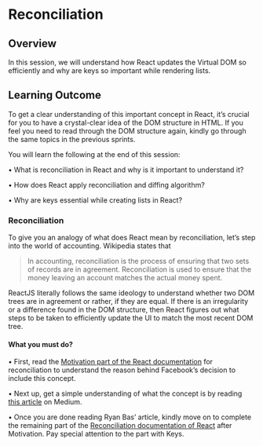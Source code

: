﻿# **Reconciliation**

## Overview

In this session, we will understand how React updates the Virtual DOM so efficiently and why are keys so important while rendering lists.


## Learning Outcome

To get a clear understanding of this important concept in React, it’s crucial for you to have a crystal-clear idea of the DOM structure in HTML. If you feel you need to read through the DOM structure again, kindly go through the same topics in the previous sprints.

You will learn the following at the end of this session:

•	What is reconciliation in React and why is it important to understand it?

•	How does React apply reconciliation and diffing algorithm?

•	Why are keys essential while creating lists in React?


### Reconciliation

To give you an analogy of what does React mean by reconciliation, let’s step into the world of accounting. Wikipedia states that 
> In accounting, reconciliation is the process of ensuring that two sets of records are in agreement. Reconciliation is used to ensure that the money leaving an account matches the actual money spent.

ReactJS literally follows the same ideology to understand whether two DOM trees are in agreement or rather, if they are equal. If there is an irregularity or a difference found in the DOM structure, then React figures out what steps to be taken to efficiently update the UI to match the most recent DOM tree.

#### What you must do?
•	First, read the [Motivation part of the React documentation](https://reactjs.org/docs/reconciliation.html) for reconciliation to understand the reason behind Facebook’s decision to include this concept. 

•	Next up, get a simple understanding of what the concept is by reading [this article](https://medium.com/@ryanbas21/react-reconciliation-7075e3f07437) on Medium. 

•	Once you are done reading Ryan Bas’ article, kindly move on to complete the remaining part of the [Reconciliation documentation of React](https://reactjs.org/docs/reconciliation.html) after Motivation. Pay special attention to the part with Keys. 


